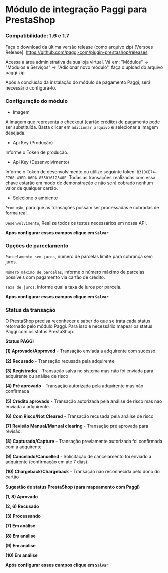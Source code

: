 # Módulo de integração Paggi para PrestaShop

### Compatibilidade: 1.6 e 1.7

Faça o download da última versão release (como arquivo zip) [Versoes Release]: https://github.com/paggi-com/plugin-prestashop/releases

Acessa a área administrativa da sua loja virtual.
Vá em: "Módulos" -> "Módulos e Serviços" -> "Adicionar novo módulo", faça o upload do arquivo paggi.zip



Após a conclusão da instalação do módulo de pagamento Paggi, será necessário configurá-lo.

### Configuração do módulo
- Imagem

A imagem que representa o checkout (cartão crédito) de pagamento pode ser substituída. Basta clicar em `adicionar arquivo` e selecionar a imagem desejada.

- Api Key (Produção)

Informe o Token de produção.

- Api Key (Desenvolvimento)

Informe o Token de desenvolvimento ou utilize seguinte token: `B31DCE74-E768-43ED-86DA-85501612548F`. Todas as transações realizadas com essa chave estarão em modo de demonstração e não será cobrado nenhum valor de qualquer cartão.

- Selecione o ambiente

`Produção`, para que as transações possam ser processadas e cobradas de forma real.

`Desenvolvimento`, Realize todos os testes necessários em nossa API.

**Após configurar esses campos clique em ``Salvar``**

### Opções de parcelamento

`Parcelamento sem juros`, número de parcelas limite para cobrança sem juros.

`Número máximo de parcelas`, informe o número máximo de parcelas possíveis com pagamento via cartão de crédito.

`Taxa de juros`, informe qual a taxa de juros por parcela.

**Após configurar esses campos clique em ``Salvar``**

### Status da transação

O PrestaShop precisa reconhecer e saber do que se trata cada status retornado pelo módulo Paggi. Para isso é necessário mapear os status Paggi com os status PrestaShop. 

**Status PAGGI**

**(1) Aprovado/Approved** - Transação enviada a adquirente com sucesso.

**(2) Recusado** - Transação recusada pela adquirente

**(3) Registrado/** - Transação salva no sistema mas não foi enviada para adquirente ou análise de risco

**(4) Pré aprovado** - Transação autorizada pela adquirente mas não confirmada

**(5) Crédito aprovado** - Transação autorizada pela análise de risco mas nao enviada a adquirente.

**(6) Com Risco/Not Cleared** - Transação recusada pela análise de risco

**(7) Revisão Manual/Manual clearing** - Transação pré aprovada para revisão. 

**(8) Capturado/Capture** - Transação previamente autorizada foi confirmada com a adquirente

**(9) Cancelado/Cancelled** - Solicitação de cancelamento foi enviado a adquirente (confirmação em até 7 dias)

**(10) Chargeback/Chargeback** - Transação não reconhecida pelo dono do cartão

**Sugestão de status PrestaShop (para mapeamento com Paggi)** 

**(1, 8) Aprovado**

**(2, 6) Recusado**

**(3) Processando**

**(7) Em análise**

**(8) Em análise**

**(9) Em análise**

**(10) Em análise**


**Após configurar esses campos clique em ``Salvar``**



